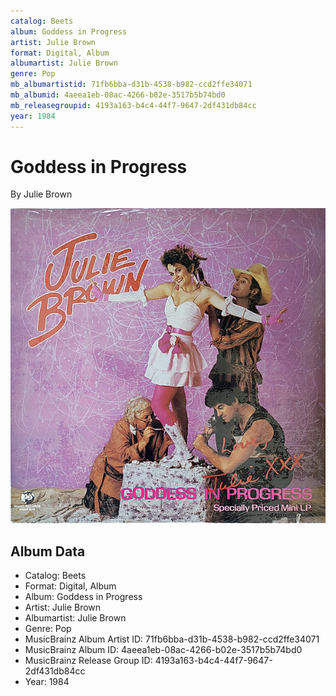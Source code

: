 ```yaml
---
catalog: Beets
album: Goddess in Progress
artist: Julie Brown
format: Digital, Album
albumartist: Julie Brown
genre: Pop
mb_albumartistid: 71fb6bba-d31b-4538-b982-ccd2ffe34071
mb_albumid: 4aeea1eb-08ac-4266-b02e-3517b5b74bd0
mb_releasegroupid: 4193a163-b4c4-44f7-9647-2df431db84cc
year: 1984
---
```


# Goddess in Progress

By Julie Brown

![](../../assets/beetscovers/Julie_Brown-Goddess_in_Progress.jpg)

## Album Data

- Catalog: Beets
- Format: Digital, Album
- Album: Goddess in Progress
- Artist: Julie Brown
- Albumartist: Julie Brown
- Genre: Pop
- MusicBrainz Album Artist ID: 71fb6bba-d31b-4538-b982-ccd2ffe34071
- MusicBrainz Album ID: 4aeea1eb-08ac-4266-b02e-3517b5b74bd0
- MusicBrainz Release Group ID: 4193a163-b4c4-44f7-9647-2df431db84cc
- Year: 1984

